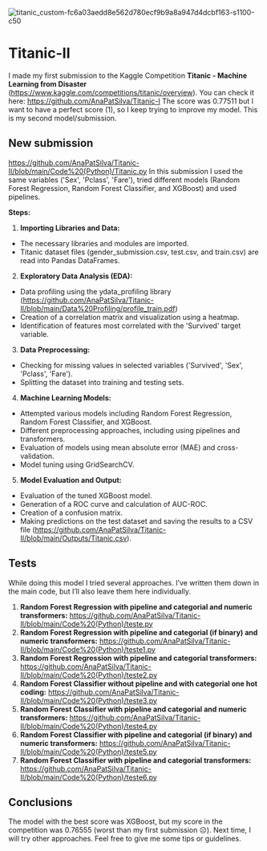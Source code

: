 ![titanic_custom-fc6a03aedd8e562d780ecf9b9a8a947d4dcbf163-s1100-c50](https://github.com/AnaPatSilva/Titanic-I/assets/92860743/659a3e7c-7481-4e62-af33-922b9b4b0b0e)
# Titanic-II
I made my first submission to the Kaggle Competition **Titanic - Machine Learning from Disaster** (https://www.kaggle.com/competitions/titanic/overview).
You can check it here: https://github.com/AnaPatSilva/Titanic-I
The score was 0.77511 but I want to have a perfect score (1), so I keep trying to improve my model.
This is my second model/submission.

## New submission
https://github.com/AnaPatSilva/Titanic-II/blob/main/Code%20(Python)/Titanic.py
In this submission I used the same variables ('Sex', 'Pclass', 'Fare'), tried different models (Random Forest Regression, Random Forest Classifier, and XGBoost) and used pipelines.

**Steps:**
1. **Importing Libraries and Data:**
- The necessary libraries and modules are imported.
- Titanic dataset files (gender_submission.csv, test.csv, and train.csv) are read into Pandas DataFrames.
2. **Exploratory Data Analysis (EDA):**
- Data profiling using the ydata_profiling library (https://github.com/AnaPatSilva/Titanic-II/blob/main/Data%20Profiling/profile_train.pdf)
- Creation of a correlation matrix and visualization using a heatmap.
- Identification of features most correlated with the 'Survived' target variable.
3. **Data Preprocessing:**
- Checking for missing values in selected variables ('Survived', 'Sex', 'Pclass', 'Fare').
- Splitting the dataset into training and testing sets.
4. **Machine Learning Models:**
- Attempted various models including Random Forest Regression, Random Forest Classifier, and XGBoost.
- Different preprocessing approaches, including using pipelines and transformers.
- Evaluation of models using mean absolute error (MAE) and cross-validation.
- Model tuning using GridSearchCV.
5. **Model Evaluation and Output:**
- Evaluation of the tuned XGBoost model.
- Generation of a ROC curve and calculation of AUC-ROC.
- Creation of a confusion matrix.
- Making predictions on the test dataset and saving the results to a CSV file (https://github.com/AnaPatSilva/Titanic-II/blob/main/Outputs/Titanic.csv).

## Tests
While doing this model I tried several approaches. I’ve written them down in the main code, but I’ll also leave them here individually.
1. **Random Forest Regression with pipeline and categorial and numeric transformers:**
https://github.com/AnaPatSilva/Titanic-II/blob/main/Code%20(Python)/teste.py
2. **Random Forest Regression with pipeline and categorial (if binary) and numeric transformers:**
https://github.com/AnaPatSilva/Titanic-II/blob/main/Code%20(Python)/teste1.py
3. **Random Forest Regression with pipeline and categorial transformers:**
https://github.com/AnaPatSilva/Titanic-II/blob/main/Code%20(Python)/teste2.py
4. **Random Forest Classifier without pipeline and with categorial one hot coding:**
https://github.com/AnaPatSilva/Titanic-II/blob/main/Code%20(Python)/teste3.py
5. **Random Forest Classifier with pipeline and categorial and numeric transformers:**
https://github.com/AnaPatSilva/Titanic-II/blob/main/Code%20(Python)/teste4.py
6. **Random Forest Classifier with pipeline and categorial (if binary) and numeric transformers:**
https://github.com/AnaPatSilva/Titanic-II/blob/main/Code%20(Python)/teste5.py
7. **Random Forest Classifier with pipeline and categorial transformers:**
https://github.com/AnaPatSilva/Titanic-II/blob/main/Code%20(Python)/teste6.py

## Conclusions
The model with the best score was XGBoost, but my score in the competition was 0.76555 (worst than my first submission ☹).
Next time, I will try other approaches. Feel free to give me some tips or guidelines.
